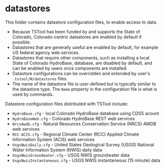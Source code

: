 # datastores #

This folder contains datastore configuration files, to enable access to data.

*   Because TSTool has been funded by and supports the State of Colorado,
    Colorado-centric datastores are enabled by default if possible.
*   Datastores that are generally useful are enabled by default,
    for example US federal agency web services.
*   Datastores that require other components, such as installing a local State of Colorado HydroBase,
    database, are disabled by default, and can be enabled by users once components are installed.
*   Datastore configurations can be overridden and extended by user's `.tstool/N/datastores` files.
*   The name of the datastore file is user-defined but is typically similar to the
    datastore type.  The `Name` property in the configuration file is what is used by commands.

Datastore configuration files distributed with TSTool include:

*   `HydroBase.cfg` - local Colorado HydroBase database using CDSS acount
*   `HydroBaseWeb.cfg` - Colorado HydroBase REST web services
*   `NrcsAwdb.cfg` - Natural Resources Conservation Service (NRCS) AWDB web services
*   `RCC-ACIS.cfg` - Regional Climate Center (RCC) Applied Climate Information System (ACIS) web services
*   `UsgsNwisDaily.cfg` - United States Geological Survey (USGS) National Water Information System (NWIS) daily data
*   `UsgsNwisGroundwater.cfg` - USGS NWIS groundwater data
*   `UsgsNwisInstantaneous.cfg` - USGS NWIS instantaneous (15 minute) data
